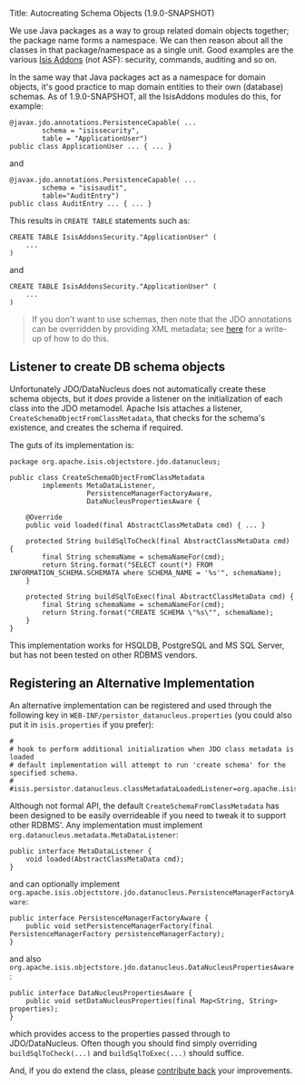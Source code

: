 Title: Autocreating Schema Objects (1.9.0-SNAPSHOT)

[//]: # (content copied to user-guide_how-tos_using-modules)

We use Java packages as a way to group related domain objects together; the package name forms a namespace.  We can then
reason about all the classes in that package/namespace as a single unit.  Good examples are the various
[Isis Addons](http://github.com/isisaddons) (not ASF): security, commands, auditing and so on.

In the same way that Java packages act as a namespace for domain objects, it's good practice to map domain entities to
their own (database) schemas.  As of 1.9.0-SNAPSHOT, all the IsisAddons modules do this, for example:

    @javax.jdo.annotations.PersistenceCapable( ...
            schema = "isissecurity",
            table = "ApplicationUser")
    public class ApplicationUser ... { ... }

and

    @javax.jdo.annotations.PersistenceCapable( ...
            schema = "isisaudit",
            table="AuditEntry")
    public class AuditEntry ... { ... }

This results in `CREATE TABLE` statements such as:

    CREATE TABLE IsisAddonsSecurity."ApplicationUser" (
        ...
    )

and

    CREATE TABLE IsisAddonsSecurity."ApplicationUser" (
        ...
    )

> If you don't want to use schemas, then note that the JDO annotations can be overridden by providing XML metadata;
> see [here](./overriding-annotations.html) for a write-up of how to do this.

## Listener to create DB schema objects

Unfortunately JDO/DataNucleus does not automatically create these schema objects, but it *does* provide a listener
on the initialization of each class into the JDO metamodel.  Apache Isis attaches a listener,
`CreateSchemaObjectFromClassMetadata`, that checks for the schema's existence, and creates the schema if required.

The guts of its implementation is:

    package org.apache.isis.objectstore.jdo.datanucleus;

    public class CreateSchemaObjectFromClassMetadata
            implements MetaDataListener,
                       PersistenceManagerFactoryAware,
                       DataNucleusPropertiesAware {

        @Override
        public void loaded(final AbstractClassMetaData cmd) { ... }

        protected String buildSqlToCheck(final AbstractClassMetaData cmd) {
            final String schemaName = schemaNameFor(cmd);
            return String.format("SELECT count(*) FROM INFORMATION_SCHEMA.SCHEMATA where SCHEMA_NAME = '%s'", schemaName);
        }

        protected String buildSqlToExec(final AbstractClassMetaData cmd) {
            final String schemaName = schemaNameFor(cmd);
            return String.format("CREATE SCHEMA \"%s\"", schemaName);
        }
    }

This implementation works for HSQLDB, PostgreSQL and MS SQL Server, but has not been tested on other RDBMS vendors.

## Registering an Alternative Implementation

An alternative implementation can be registered and used through the following key in `WEB-INF/persistor_datanucleus.properties` (you could also put it in `isis.properties` if you prefer):

    #
    # hook to perform additional initialization when JDO class metadata is loaded
    # default implementation will attempt to run 'create schema' for the specified schema.
    #
    #isis.persistor.datanucleus.classMetadataLoadedListener=org.apache.isis.objectstore.jdo.datanucleus.CreateSchemaFromClassMetadata

Although not formal API, the default `CreateSchemaFromClassMetadata` has been designed to be easily overrideable if you
need to tweak it to support other RDBMS'.  Any implementation must implement `org.datanucleus.metadata.MetaDataListener`:

    public interface MetaDataListener {
        void loaded(AbstractClassMetaData cmd);
    }

and can optionally implement `org.apache.isis.objectstore.jdo.datanucleus.PersistenceManagerFactoryAware`:

    public interface PersistenceManagerFactoryAware {
        public void setPersistenceManagerFactory(final PersistenceManagerFactory persistenceManagerFactory);
    }

and also `org.apache.isis.objectstore.jdo.datanucleus.DataNucleusPropertiesAware`:

    public interface DataNucleusPropertiesAware {
        public void setDataNucleusProperties(final Map<String, String> properties);
    }

which provides access to the properties passed through to JDO/DataNucleus.  Often though you should find simply
overriding `buildSqlToCheck(...)` and `buildSqlToExec(...)` should suffice.

And, if you do extend the class, please [contribute back](https://issues.apache.org/jira/browse/ISIS) your improvements.